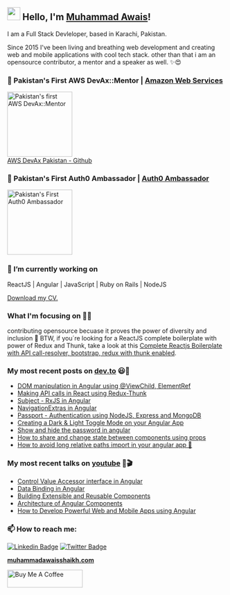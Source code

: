 ## <img src="https://media.giphy.com/media/hvRJCLFzcasrR4ia7z/giphy.gif" width="30px"> Hello, I'm [Muhammad Awais](http://muhammadawaisshaikh.com)!

I am a Full Stack Devleloper, based in Karachi, Pakistan.

Since 2015 I've been living and breathing web development and creating web and mobile applications with cool tech stack. other than that i am an opensource contributor, a mentor and a speaker as well. ✨😍

### 🌠 Pakistan's First AWS DevAx::Mentor | [Amazon Web Services](https://aws.amazon.com/)
<img src="https://i.ibb.co/NC5hZvy/awais-aws-dexax-pakistan.jpg" alt="Pakistan's first AWS DevAx::Mentor" width="150" /><br/>
[AWS DevAx Pakistan - Github](https://github.com/AWS-DevAX-Pakistan)

### 🌠 Pakistan's First Auth0 Ambassador | [Auth0 Ambassador](https://auth0.com/)
<img src="https://cdn.auth0.com/blog/ambassador-program/astronaut-hero.png" alt="Pakistan's First Auth0 Ambassador" width="150" />

### 🔭 I’m currently working on

ReactJS | Angular | JavaScript | Ruby on Rails | NodeJS

[Download my CV.](http://muhammadawaisshaikh.com/resume)


### What I'm focusing on 👨‍💻

contributing opensource becuase it proves the power of diversity and inclusion 🚀
BTW, if you´re looking for a ReactJS complete boilerplate with power of Redux and Thunk, take a look at this [Complete Reactjs Boilerplate with API call-resolver, bootstrap, redux with thunk enabled](https://github.com/muhammadawaisshaikh/reactjs-boilerplate-compelete).

### My most recent posts on [dev.to](https://dev.to/muhammadawaisshaikh) 😃🧾
<!-- BLOG-POST-LIST:START -->
- [DOM manipulation in Angular using @ViewChild, ElementRef](https://dev.to/muhammadawaisshaikh/dom-manipulation-in-angular-using-viewchild-elementref-3kop)
- [Making API calls in React using Redux-Thunk](https://dev.to/muhammadawaisshaikh/making-api-calls-in-react-using-redux-thunk-31ep)
- [Subject - RxJS in Angular](https://dev.to/muhammadawaisshaikh/subject-rxjs-in-angular-3dg5)
- [NavigationExtras in Angular](https://dev.to/muhammadawaisshaikh/navigationextras-in-angular-31a4)
- [Passport - Authentication using NodeJS, Express and MongoDB](https://dev.to/muhammadawaisshaikh/passport-authentication-using-nodejs-express-and-mongodb-4b6a)
- [Creating a Dark & Light Toggle Mode on your Angular App](https://dev.to/muhammadawaisshaikh/creating-a-dark-light-toggle-mode-on-your-angular-app-3k83)
- [Show and hide the password in angular](https://dev.to/muhammadawaisshaikh/show-and-hide-the-password-in-angular-2ph9)
- [How to share and change state between components using props](https://dev.to/muhammadawaisshaikh/how-to-share-and-change-state-between-components-using-props-1gif)
- [How to avoid long relative paths import in your angular app 🚂](https://dev.to/muhammadawaisshaikh/how-to-avoid-long-relative-paths-import-in-your-angular-app-12j7)
<!-- BLOG-POST-LIST:END -->

### My most recent talks on [youtube](https://www.youtube.com/channel/UCqIJXjQkCLx6IMGLGH5W6aA) 🙌🎬
<!-- youtube-LIST:START -->
- [Control Value Accessor interface in Angular](https://youtu.be/zj6denSl3wU)
- [Data Binding in Angular](https://youtu.be/qsU6w6rm7G8)
- [Building Extensible and Reusable Components](https://youtu.be/mNQFHNsExv0)
- [Architecture of Angular Components](https://youtu.be/DrKZBeSpEco)
- [How to Develop Powerful Web and Mobile Apps using Angular](https://youtu.be/4ORCJMkqbmU)
<!-- youtube-LIST:END -->

### 📫 How to reach me:

[![Linkedin Badge](https://img.shields.io/badge/-LinkedIn-blue?style=flat-square&logo=Linkedin&logoColor=white&link=https://www.linkedin.com/in/harshkumarkhatri/)](https://www.linkedin.com/in/muhammadawaisshaikh/)  [![Twitter Badge](https://img.shields.io/badge/-Twitter-1ca0f1?style=flat-square&labelColor=1ca0f1&logo=twitter&logoColor=white&link=https://twitter.com/_diogorodrigues)](https://twitter.com/awaisshaikh_)

**[muhammadawaisshaikh.com](http://muhammadawaisshaikh.com)**

<a href="https://www.buymeacoffee.com/bamboodev" target="_blank"><img src="https://cdn.buymeacoffee.com/buttons/default-orange.png" alt="Buy Me A Coffee" height="41" width="174"></a>

